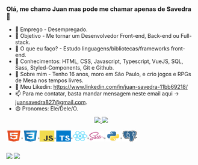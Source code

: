 ### Olá, me chamo Juan mas pode me chamar apenas de Savedra 👋

- 🔭 Emprego - Desempregado.
- 🥇 Objetivo - Me tornar um Desenvolvedor Front-end, Back-end ou Full-stack.
- 🌱 O que eu faço? - Estudo linguagens/bibliotecas/frameworks front-end.
- 📖 Conhecimentos: HTML, CSS, Javascript, Typescript, VueJS, SQL, Sass, Styled-Components, Git e Github.
- 💬 Sobre mim - Tenho 16 anos, moro em São Paulo, e crio jogos e RPGs de Mesa nos tempos livres.
- 🔗 Meu Likedin: https://www.linkedin.com/in/juan-savedra-11bb69218/
- 📫 Para me contatar, basta mandar mensagem neste email aqui -> juansavedra827@gmail.com.
- 😄 Pronomes: Ele/Dele/O.

<div align="center">
  <a href="https://github.com/JuanSavedra">
  <img height="180em" src="https://github-readme-stats.vercel.app/api?username=JuanSavedra&show_icons=true&theme=dracula&include_all_commits=true&count_private=true"/>
  <img height="180em" src="https://github-readme-stats.vercel.app/api/top-langs/?username=JuanSavedra&layout=compact&langs_count=7&theme=omni"/>
</div>
<div style="display: inline_block"><br>
  <img align="center" alt="Savedra-HTML" height="30" width="40" src="https://raw.githubusercontent.com/devicons/devicon/master/icons/html5/html5-original.svg">
  <img align="center" alt="Savedra-CSS" height="30" width="40" src="https://raw.githubusercontent.com/devicons/devicon/master/icons/css3/css3-original.svg">
  <img align="center" alt="Savedra-Javascript" height="30" width="40" src="https://raw.githubusercontent.com/devicons/devicon/master/icons/javascript/javascript-original.svg">
  <img align="center" alt="Savedra-Typescript" height="30" width="40" src="https://raw.githubusercontent.com/devicons/devicon/master/icons/typescript/typescript-plain.svg">
  <img align="center" alt="Savedra-React" height="30" width="40" src="https://raw.githubusercontent.com/devicons/devicon/master/icons/react/react-original.svg">
  <img align="center" alt="Savedra-Sass" height="30" width="40" src="https://raw.githubusercontent.com/devicons/devicon/master/icons/sass/sass-original.svg"> 
  <img align="center" alt="Savedra-Python" height="30" width="40" src="https://raw.githubusercontent.com/devicons/devicon/master/icons/python/python-original.svg">
  <img align="center" alt="Savedra-PostgreSQL" height="30" width="40" src="https://raw.githubusercontent.com/devicons/devicon/master/icons/postgresql/postgresql-original.svg">
  
##
  
<div> 
 	<a href="https://www.twitch.tv/savedraa" target="_blank"><img src="https://img.shields.io/badge/Twitch-9146FF?style=for-the-badge&logo=twitch&logoColor=white" target="_blank"></a>
  <a href = "mailto:juansavedra827@gmail.com"><img src="https://img.shields.io/badge/-Gmail-%23333?style=for-the-badge&logo=gmail&logoColor=white" target="_blank"></a>
  <!--<a href="https://www.linkedin.com/in/rafaella-ballerini-45875016a" target="_blank"><img src="https://img.shields.io/badge/-LinkedIn-%230077B5?style=for-the-badge&logo=linkedin&logoColor=white" target="_blank"></a>-->
</div>
